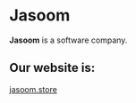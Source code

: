 # Jasoom
**Jasoom** is a software company.

## Our website is:
[jasoom.store](https://www.jasoom.store)
 
